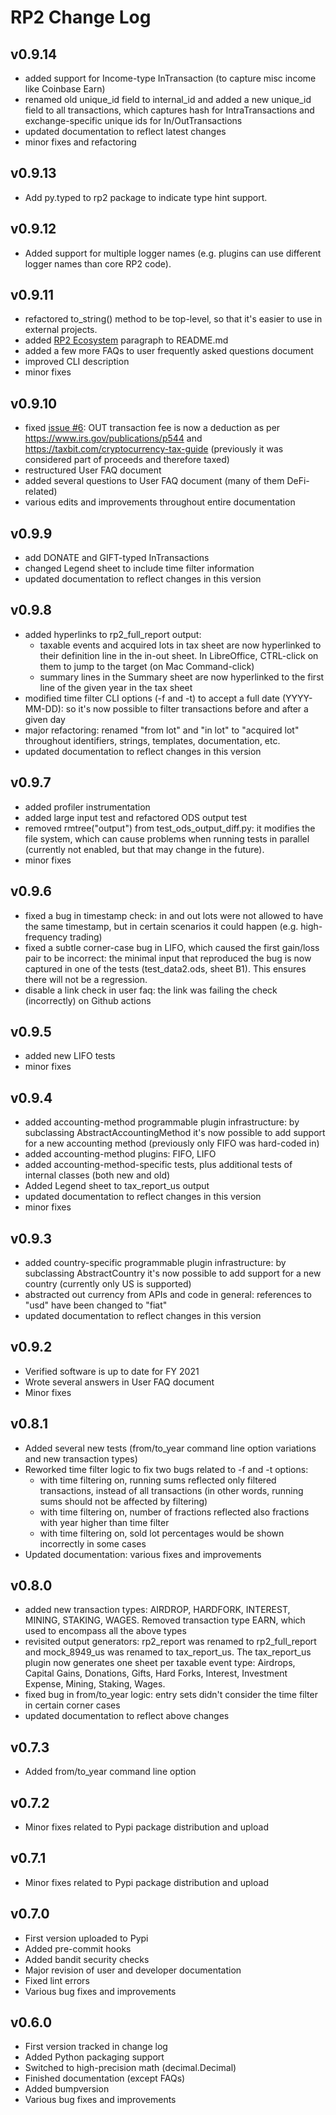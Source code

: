 <!--- Copyright 2021 eprbell --->

<!--- Licensed under the Apache License, Version 2.0 (the "License"); --->
<!--- you may not use this file except in compliance with the License. --->
<!--- You may obtain a copy of the License at --->

<!---     http://www.apache.org/licenses/LICENSE-2.0 --->

<!--- Unless required by applicable law or agreed to in writing, software --->
<!--- distributed under the License is distributed on an "AS IS" BASIS, --->
<!--- WITHOUT WARRANTIES OR CONDITIONS OF ANY KIND, either express or implied. --->
<!--- See the License for the specific language governing permissions and --->
<!--- limitations under the License. --->

# RP2 Change Log

## v0.9.14
* added support for Income-type InTransaction (to capture misc income like Coinbase Earn)
* renamed old unique_id field to internal_id and added a new unique_id field to all transactions, which captures hash for IntraTransactions and exchange-specific unique ids for In/OutTransactions
* updated documentation to reflect latest changes
* minor fixes and refactoring

## v0.9.13
* Add py.typed to rp2 package to indicate type hint support.

## v0.9.12
* Added support for multiple logger names (e.g. plugins can use different logger names than core RP2 code).

## v0.9.11
* refactored to_string() method to be top-level, so that it's easier to use in external projects.
* added [RP2 Ecosystem](https://github.com/eprbell/rp2/tree/main/README.md#rp2-ecosystem) paragraph to README.md
* added a few more FAQs to user frequently asked questions document
* improved CLI description
* minor fixes

## v0.9.10
* fixed [issue #6](https://github.com/eprbell/rp2/issues/6): OUT transaction fee is now a deduction as per https://www.irs.gov/publications/p544 and https://taxbit.com/cryptocurrency-tax-guide (previously it was considered part of proceeds and therefore taxed)
* restructured User FAQ document
* added several questions to User FAQ document (many of them DeFi-related)
* various edits and improvements throughout entire documentation

## v0.9.9
* add DONATE and GIFT-typed InTransactions
* changed Legend sheet to include time filter information
* updated documentation to reflect changes in this version

## v0.9.8
* added hyperlinks to rp2_full_report output:
  * taxable events and acquired lots in tax sheet are now hyperlinked to their definition line in the in-out sheet. In LibreOffice, CTRL-click on them to jump to the target (on Mac Command-click)
  * summary lines in the Summary sheet are now hyperlinked to the first line of the given year in the tax sheet
* modified time filter CLI options (-f and -t) to accept a full date (YYYY-MM-DD): so it's now possible to filter transactions before and after a given day
* major refactoring: renamed "from lot" and "in lot" to "acquired lot" throughout identifiers, strings, templates, documentation, etc.
* updated documentation to reflect changes in this version

## v0.9.7
* added profiler instrumentation
* added large input test and refactored ODS output test
* removed rmtree("output") from test_ods_output_diff.py: it modifies the file system, which can cause problems when running tests in parallel (currently not enabled, but that may change in the future).
* minor fixes

## v0.9.6
* fixed a bug in timestamp check: in and out lots were not allowed to have the same timestamp, but in certain scenarios it could happen (e.g. high-frequency trading)
* fixed a subtle corner-case bug in LIFO, which caused the first gain/loss pair to be incorrect: the minimal input that reproduced the bug is now captured in one of the tests (test_data2.ods, sheet B1). This ensures there will not be a regression.
* disable a link check in user faq: the link was failing the check (incorrectly) on Github actions

## v0.9.5
* added new LIFO tests
* minor fixes

## v0.9.4
* added accounting-method programmable plugin infrastructure: by subclassing AbstractAccountingMethod it's now possible to add support for a new accounting method (previously only FIFO was hard-coded in)
* added accounting-method plugins: FIFO, LIFO
* added accounting-method-specific tests, plus additional tests of internal classes (both new and old)
* Added Legend sheet to tax_report_us output
* updated documentation to reflect changes in this version
* minor fixes

## v0.9.3
* added country-specific programmable plugin infrastructure: by subclassing AbstractCountry it's now possible to add support for a new country (currently only US is supported)
* abstracted out currency from APIs and code in general: references to "usd" have been changed to "fiat"
* updated documentation to reflect changes in this version

## v0.9.2
* Verified software is up to date for FY 2021
* Wrote several answers in User FAQ document
* Minor fixes

## v0.8.1
* Added several new tests (from/to_year command line option variations and new transaction types)
* Reworked time filter logic to fix two bugs related to -f and -t options:
  * with time filtering on, running sums reflected only filtered transactions, instead of all transactions (in other words, running sums should not be affected by filtering)
  * with time filtering on, number of fractions reflected also fractions with year higher than time filter
  * with time filtering on, sold lot percentages would be shown incorrectly in some cases
* Updated documentation: various fixes and improvements

## v0.8.0
* added new transaction types: AIRDROP, HARDFORK, INTEREST, MINING, STAKING, WAGES. Removed transaction type EARN, which used to encompass all the above types
* revisited output generators: rp2_report was renamed to rp2_full_report and mock_8949_us was renamed to tax_report_us. The tax_report_us plugin now generates one sheet per taxable event type: Airdrops, Capital Gains, Donations, Gifts, Hard Forks, Interest, Investment Expense, Mining, Staking, Wages.
* fixed bug in from/to_year logic: entry sets didn't consider the time filter in certain corner cases
* updated documentation to reflect above changes

## v0.7.3
* Added from/to_year command line option

## v0.7.2
* Minor fixes related to Pypi package distribution and upload

## v0.7.1
* Minor fixes related to Pypi package distribution and upload

## v0.7.0
* First version uploaded to Pypi
* Added pre-commit hooks
* Added bandit security checks
* Major revision of user and developer documentation
* Fixed lint errors
* Various bug fixes and improvements

## v0.6.0
* First version tracked in change log
* Added Python packaging support
* Switched to high-precision math (decimal.Decimal)
* Finished documentation (except FAQs)
* Added bumpversion
* Various bug fixes and improvements
